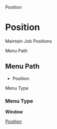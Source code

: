 
Position
# Position


Maintain Job Positions

Menu Path
## Menu Path



- Position

Menu Type
### Menu Type

**Window**


[Position](../../functional-guide/window/window-position.md)